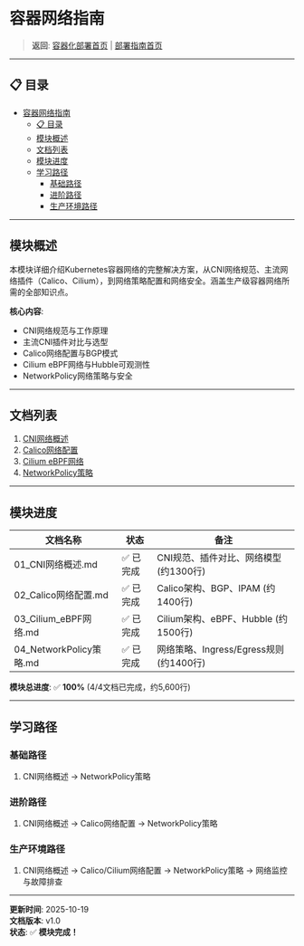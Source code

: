 # 容器网络指南

> **返回**: [容器化部署首页](../README.md) | [部署指南首页](../../00_索引导航/README.md)

---

## 📋 目录

- [容器网络指南](#容器网络指南)
  - [📋 目录](#-目录)
  - [模块概述](#模块概述)
  - [文档列表](#文档列表)
  - [模块进度](#模块进度)
  - [学习路径](#学习路径)
    - [基础路径](#基础路径)
    - [进阶路径](#进阶路径)
    - [生产环境路径](#生产环境路径)

---

## 模块概述

本模块详细介绍Kubernetes容器网络的完整解决方案，从CNI网络规范、主流网络插件（Calico、Cilium），到网络策略配置和网络安全。涵盖生产级容器网络所需的全部知识点。

**核心内容**:

- CNI网络规范与工作原理
- 主流CNI插件对比与选型
- Calico网络配置与BGP模式
- Cilium eBPF网络与Hubble可观测性
- NetworkPolicy网络策略与安全

---

## 文档列表

1. [CNI网络概述](01_CNI网络概述.md)
2. [Calico网络配置](02_Calico网络配置.md)
3. [Cilium eBPF网络](03_Cilium_eBPF网络.md)
4. [NetworkPolicy策略](04_NetworkPolicy策略.md)

---

## 模块进度

| 文档名称 | 状态 | 备注 |
|---|---|---|
| 01_CNI网络概述.md | ✅ 已完成 | CNI规范、插件对比、网络模型 (约1300行) |
| 02_Calico网络配置.md | ✅ 已完成 | Calico架构、BGP、IPAM (约1400行) |
| 03_Cilium_eBPF网络.md | ✅ 已完成 | Cilium架构、eBPF、Hubble (约1500行) |
| 04_NetworkPolicy策略.md | ✅ 已完成 | 网络策略、Ingress/Egress规则 (约1400行) |

**模块总进度**: ✅ **100%** (4/4文档已完成，约5,600行)

---

## 学习路径

### 基础路径

1. CNI网络概述 → NetworkPolicy策略

### 进阶路径

1. CNI网络概述 → Calico网络配置 → NetworkPolicy策略

### 生产环境路径

1. CNI网络概述 → Calico/Cilium网络配置 → NetworkPolicy策略 → 网络监控与故障排查

---

**更新时间**: 2025-10-19  
**文档版本**: v1.0  
**状态**: ✅ **模块完成！**

